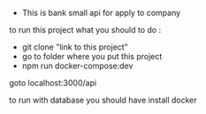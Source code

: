 - This is bank small api for apply to company

to run this project what you should to do :

- git clone "link to this project"
- go to folder where you put this project
- npm run docker-compose:dev

goto localhost:3000/api

to run with database you should have install docker


